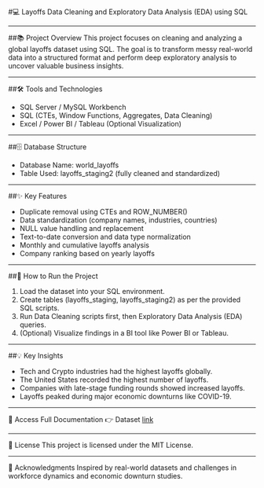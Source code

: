#💻 Layoffs Data Cleaning and Exploratory Data Analysis (EDA) using SQL
 
 
________________________________________
##📚 Project Overview
This project focuses on cleaning and analyzing a global layoffs dataset using SQL. The goal is to transform messy real-world data into a structured format and perform deep exploratory analysis to uncover valuable business insights.
________________________________________
##🛠️ Tools and Technologies
-	SQL Server / MySQL Workbench
-	SQL (CTEs, Window Functions, Aggregates, Data Cleaning)
-	Excel / Power BI / Tableau (Optional Visualization)
________________________________________
##🗄️ Database Structure
-	Database Name: world_layoffs
-	Table Used: layoffs_staging2 (fully cleaned and standardized)
________________________________________
##✨ Key Features
-	Duplicate removal using CTEs and ROW_NUMBER()
-	Data standardization (company names, industries, countries)
-	NULL value handling and replacement
-	Text-to-date conversion and data type normalization
-	Monthly and cumulative layoffs analysis
-	Company ranking based on yearly layoffs
________________________________________
##🚀 How to Run the Project
1.	Load the dataset into your SQL environment.
2.	Create tables (layoffs_staging, layoffs_staging2) as per the provided SQL scripts.
3.	Run Data Cleaning scripts first, then Exploratory Data Analysis (EDA) queries.
4.	(Optional) Visualize findings in a BI tool like Power BI or Tableau.
________________________________________
##💡 Key Insights
-	Tech and Crypto industries had the highest layoffs globally.
-	The United States recorded the highest number of layoffs.
-	Companies with late-stage funding rounds showed increased layoffs.
-	Layoffs peaked during major economic downturns like COVID-19.
________________________________________
📄 Access Full Documentation
👉 Dataset [link](./Dataset/Md_water_services_data.xlsx)
________________________________________
📜 License
This project is licensed under the MIT License.
________________________________________
🙌 Acknowledgments
Inspired by real-world datasets and challenges in workforce dynamics and economic downturn studies.

